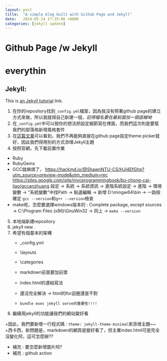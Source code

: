 ```yaml
---
layout: post
title:  "A simple blog built with Github Page and Jekyll"
date:   2024-05-24 17:35:06 +0800
categories: [jekyll update]
---
```


Github Page /w Jekyll
===
# everythin


## Jekyll:
This is [an Jekyll tutorial](https://docs.github.com/en/pages/setting-up-a-github-pages-site-with-jekyll/adding-a-theme-to-your-github-pages-site-using-jekyll "DMC") link.

1. 在你的repository找到`_config.yml`檔案，因為我沒有照著github page的建立方式來做，所以我就得自己新建一個，*記得檔名要在最前面加一個底線呦*
2. 在`_config.yml`中可以按你的想法把設定細節寫在裡面，而我們這次則是要幫我們的部落格新增風格套件
3. 在[這篇文章](https://github.blog/changelog/2022-08-22-github-pages-deprecating-the-theme-picker/)可以看到，我們不再能夠直接在github page設定theme picker就好，因此我們得用別的方式添增Jekyll主題
4. 按照官網，先下載前置作業
* Ruby
* RubyGems
* GCC就麻煩了，
https://hackmd.io/@ShawnNTU-CS/HJj4EfGhp?utm_source=preview-mode&utm_medium=rec
https://sites.google.com/site/mycprogrammingbook/bu-chong-cai-liao/gccanzhuang
設定 -> 系統 -> 系統資訊 -> 進階系統設定 -> 進階 -> 環境變數 -> "系統變數"中找Path -> 點選編輯 -> 新增 D:\mingw64\bin -> 一路按確定
`gcc --version`和`g++ --version`檢查
* make呢，怎麼要選擇windows版本的 : Complete package, except sources -> C:\Program Files (x86)\GnuWin32 -> 同上 -> `make --version`
5. 本地端新建repository
6. jekyll new .
7. 希望有個基本的架構
    * _config.yml
    * \layouts
    * \categories
    * markdown前面要加前墜
    * index.html的連結寫法
    * 還沒完全解決 -> html的for迴圈還是不對
    
    * `bundle exec jekyll serve的重要性!!!!`
8. 繼續用jekyll的功能讓我們的網站變好看


+因此，我們要新增一行程式碼 : `theme: jekyll-theme-minimal`來添增主題~~
+西卡西，新問題是，markdown的網頁是變好看了，但主業index.html可是完全沒變化阿，這可怎麼辦??


* 補充 : 要怎麼新增圖片阿?
* 補充 : github action





